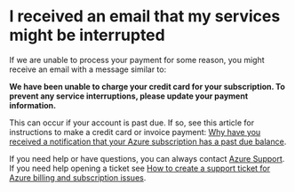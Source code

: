<properties
	pageTitle="I received an email that my services might be interrupted | Microsoft Azure"
	description="Describes how to resolve the issue where your credit card cannot be charged for your subscription"
	services="billing"
	documentationCenter=""
	authors="genlin"
	manager="jarrettr"
	editor="na"
	tags="billing"
	/>

<tags
	ms.service="billing"
	ms.workload="na"
	ms.tgt_pltfrm="na"
	ms.devlang="na"
	ms.topic="article"
	ms.date="11/26/2015"
	ms.author="genli"/>

# I received an email that my services might be interrupted

If we are unable to process your payment for some reason, you might receive an email with a message similar to:

**We have been unable to charge your credit card for your subscription. To prevent any service interruptions, please update your payment information.**

This can occur if your account is past due. If so, see this article for instructions to make a credit card or invoice payment:
[Why have you received a notification that your Azure subscription has a past due balance](../billing-azure-subscription-past-due-balance.md).

If you need help or have questions, you can always contact [Azure Support](https://portal.azure.com/#blade/Microsoft_Azure_Support/HelpAndSupportBlade). If you need help opening a ticket see [How to create a support ticket for Azure billing and subscription issues](../billing-how-to-create-billing-support-ticket.md).
